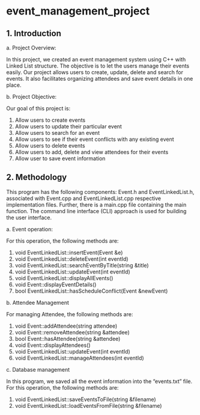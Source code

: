 # event_management_project

**1. Introduction**
----------------------


a.	Project Overview:

In this project, we created an event management system using C++ with Linked List structure. The objective is to let the users manage their events easily. Our project allows users to create, update, delete and search for events. It also facilitates organizing attendees and save event details in one place.


b.	Project Objective:

Our goal of this project is:
1. Allow users to create events
2. Allow users to update their particular event
3. Allow users to search for an event
4. Allow users to see if their event conflicts with any existing event
5. Allow users to delete events
6. Allow users to add, delete and view attendees for their events
7. Allow user to save event information



**2. Methodology**
-------------------
This program has the following components: Event.h and EventLinkedList.h, associated with Event.cpp and EventLinkedList.cpp respective implementation files. Further, there is a main.cpp file containing the main function. The command line interface (CLI) approach is used for building the user interface.


a.	Event operation:

For this operation, the following methods are:
1. void EventLinkedList::insertEvent(Event &e)
2. void EventLinkedList::deleteEvent(int eventId)
3. void EventLinkedList::searchEventByTitle(string &title)
4. void EventLinkedList::updateEvent(int eventId)
5. void EventLinkedList::displayAllEvents()
6. void Event::displayEventDetails()
7. bool EventLinkedList::hasScheduleConflict(Event &newEvent)


b.	Attendee Management

For managing Attendee, the following methods are:
1. void Event::addAttendee(string attendee)
2. void Event::removeAttendee(string &attendee)
3. bool Event::hasAttendee(string &attendee)
4. void Event::displayAttendees()
5. void EventLinkedList::updateEvent(int eventId)
6. void EventLinkedList::manageAttendees(int eventId)


c.	Database management

In this program, we saved all the event information into the “events.txt” file. For this operation, the following methods are: 
1. void EventLinkedList::saveEventsToFile(string &filename)
2. void EventLinkedList::loadEventsFromFile(string &filename)
